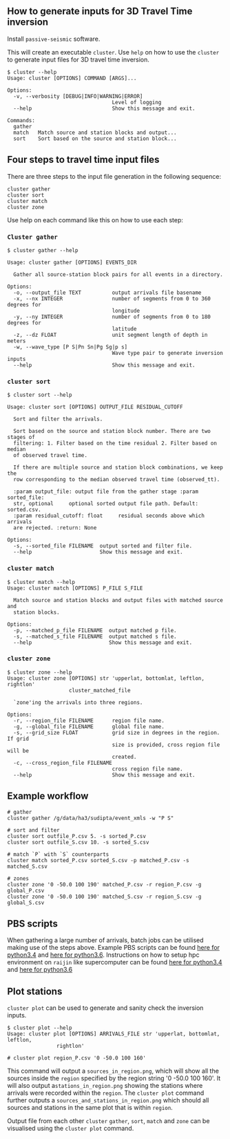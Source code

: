 ## How to generate inputs for 3D Travel Time inversion

Install `passive-seismic` software.

This will create an executable `cluster`. Use `help` on how to use the 
`cluster` to generate input files for 3D travel time inversion.

    $ cluster --help
    Usage: cluster [OPTIONS] COMMAND [ARGS]...

    Options:
      -v, --verbosity [DEBUG|INFO|WARNING|ERROR]
                                      Level of logging
      --help                          Show this message and exit.
    
    Commands:
      gather
      match   Match source and station blocks and output...
      sort    Sort based on the source and station block...

    
## Four steps to travel time input files

There are three steps to the input file generation in the following sequence:

    cluster gather
    cluster sort
    cluster match
    cluster zone
    
Use help on each command like this on how to use each step:


### `Cluster gather`
    $ cluster gather --help
    
    Usage: cluster gather [OPTIONS] EVENTS_DIR
    
      Gather all source-station block pairs for all events in a directory.
    
    Options:
      -o, --output_file TEXT          output arrivals file basename
      -x, --nx INTEGER                number of segments from 0 to 360 degrees for
                                      longitude
      -y, --ny INTEGER                number of segments from 0 to 180 degrees for
                                      latitude
      -z, --dz FLOAT                  unit segment length of depth in meters
      -w, --wave_type [P S|Pn Sn|Pg Sg|p s]
                                      Wave type pair to generate inversion inputs
      --help                          Show this message and exit.

### `cluster sort`

    $ cluster sort --help
    
    Usage: cluster sort [OPTIONS] OUTPUT_FILE RESIDUAL_CUTOFF
    
      Sort and filter the arrivals.
    
      Sort based on the source and station block number. There are two stages of
      filtering: 1. Filter based on the time residual 2. Filter based on median
      of observed travel time.
    
      If there are multiple source and station block combinations, we keep the
      row corresponding to the median observed travel time (observed_tt).
    
      :param output_file: output file from the gather stage :param sorted_file:
      str, optional     optional sorted output file path. Default: sorted.csv.
      :param residual_cutoff: float     residual seconds above which arrivals
      are rejected. :return: None
    
    Options:
      -s, --sorted_file FILENAME  output sorted and filter file.
      --help                      Show this message and exit.

### `cluster match`

    $ cluster match --help
    Usage: cluster match [OPTIONS] P_FILE S_FILE
    
      Match source and station blocks and output files with matched source and
      station blocks.
    
    Options:
      -p, --matched_p_file FILENAME  output matched p file.
      -s, --matched_s_file FILENAME  output matched s file.
      --help                         Show this message and exit.
 

### `cluster zone`
    $ cluster zone --help
    Usage: cluster zone [OPTIONS] str 'upperlat, bottomlat, leftlon, rightlon'
                        cluster_matched_file
    
      `zone'ing the arrivals into three regions.
    
    Options:
      -r, --region_file FILENAME      region file name.
      -g, --global_file FILENAME      global file name.
      -s, --grid_size FLOAT           grid size in degrees in the region. If grid
                                      size is provided, cross region file will be
                                      created.
      -c, --cross_region_file FILENAME
                                      cross region file name.
      --help                          Show this message and exit.



## Example workflow
    
    # gather
    cluster gather /g/data/ha3/sudipta/event_xmls -w "P S"
    
    # sort and filter
    cluster sort outfile_P.csv 5. -s sorted_P.csv
    cluster sort outfile_S.csv 10. -s sorted_S.csv

    # match `P` with `S` counterparts
    cluster match sorted_P.csv sorted_S.csv -p matched_P.csv -s matched_S.csv

    # zones
    cluster zone '0 -50.0 100 190' matched_P.csv -r region_P.csv -g global_P.csv
    cluster zone '0 -50.0 100 190' matched_S.csv -r region_S.csv -g global_S.csv
    
## PBS scripts

When gathering a large number of arrivals, batch jobs can be utilised making use
 of the steps above. Example PBS scripts can be found [here for python3.4](../../hpc/cluster.sh) and 
[here for python3.6](../../hpc/cluster36.sh). Instructions on how to setup hpc 
environment on `raijin` like supercomputer can be found [here for python3.4](../../hpc/README.rst) and 
[here for python3.6](../../hpc/READMEPY36.sh)


## Plot stations

`cluster plot` can be used to generate and sanity check the inversion inputs. 

    $ cluster plot --help
    Usage: cluster plot [OPTIONS] ARRIVALS_FILE str 'upperlat, bottomlat, leftlon,
                    rightlon'
  
    # cluster plot region_P.csv '0 -50.0 100 160'

This command will output a `sources_in_region.png`, which will show all the 
sources inside the `region` specified by the region string '0 -50.0 100 160'. 
It will also output a`stations_in_region.png` showing the stations where 
arrivals were recorded within the `region`. The `cluster plot` command 
further outputs a `sources_and_stations_in_region.png` which should all 
sources and stations in the same plot that is within `region`.

Output file from each other `cluster` `gather`, `sort`, `match` and `zone`
    can be visualised using the `cluster plot` command.
